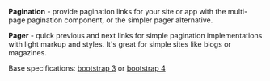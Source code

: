 **Pagination** - provide pagination links for your site or app with the multi-page pagination component, or the simpler pager alternative.

**Pager** - quick previous and next links for simple pagination implementations with light markup and styles. It's great for simple sites like blogs or magazines.

Base specifications: [bootstrap 3](http://getbootstrap.com/components/#pagination) or [bootstrap 4](http://v4-alpha.getbootstrap.com/components/pagination/)

